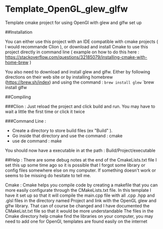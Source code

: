 # Template_OpenGL_glew_glfw
Template cmake project for using OpenGl with glew and glfw set up

##Installation

You can either use this project with an IDE compatible with cmake projects ( I would recommande Clion ), or download and install Cmake to use this project directly in command line ( example on how to do this here : https://stackoverflow.com/questions/32185079/installing-cmake-with-home-brew )

You also need to download and install glew and glfw. Either by following directions on their web site or by installing homebrew (https://brew.sh/index) and using the command :
`brew install glew`
`brew install glfw

##Compiling

###Clion : 
Just reload the project and click build and run.
You may have to wait a little the first time or click it twice

###Command Line :
- Create a directory to store build files (ex "Build" ).
- Go inside that directory and use the command : cmake <path to the project directory>
- use de command : make 
  
You should now have a executable in at the path : Build/Project/executable
  
##Help : 
  There are some debug notes at the end of the CmakeLists.txt file
  I set this up some time ago so it is possible that I forgot some library or config files somewhere else on my computer.
  If something doesn't work or seems to be missing do hesitate to tell me.
  
Cmake : 
  Cmake helps you compile code by creating a makefile that you can more easily configurate through the CMakeLists.txt file.
  In this template I have it set up so that it will compile the main.cpp file with all .cpp .hpp and .glsl files in the directory named Project and link with the OpenGL glew and glfw library. 
  That can of course be changed and I have documented the CMakeList.txt file so that it would be more understandable
  The files in the Cmake directory help cmake find the libraries on your computer, you may need to add one for OpenGl, templates are found easily on the internet
